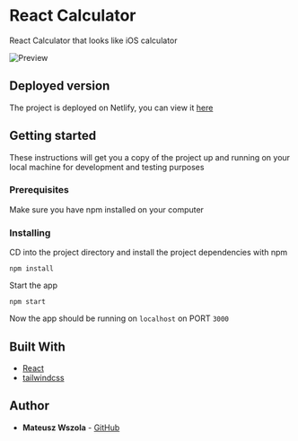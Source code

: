 # React Calculator

React Calculator that looks like iOS calculator

![Preview](https://www.dropbox.com/s/k9ibuwc8796hb1x/react-calculator-v2.png?raw=1)

## Deployed version

The project is deployed on Netlify, you can view it [here](https://eloquent-meninsky-f32a02.netlify.com/)

## Getting started

These instructions will get you a copy of the project up and running on your local machine for development and testing purposes

### Prerequisites

Make sure you have npm installed on your computer

### Installing

CD into the project directory and install the project dependencies with npm

```
npm install
```

Start the app

```
npm start
```

Now the app should be running on `localhost` on PORT `3000`

## Built With

- [React](https://reactjs.org/)
- [tailwindcss](https://tailwindcss.com/)

## Author

- **Mateusz Wszola** - [GitHub](https://github.com/mateuszwszola)

